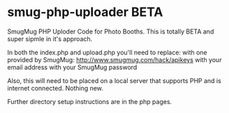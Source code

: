 # smug-php-uploader BETA
SmugMug PHP Uploder Code for Photo Booths. This is totally BETA and super sipmle in it's approach.

In both the index.php and upload.php you'll need to replace:
<API KEY> with one provided by SmugMug: http://www.smugmug.com/hack/apikeys
<EMAILADDRESS> with your email address
<PASSWORD> with your SmugMug password
 
 Also, this will need to be placed on a local server that supports PHP and is internet connected. Nothing new.
 
 Further directory setup instructions are in the php pages.
